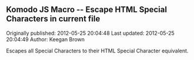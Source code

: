 ## Komodo JS Macro -- Escape HTML Special Characters in current file 
Originally published: 2012-05-25 20:04:48 
Last updated: 2012-05-25 20:04:49 
Author: Keegan Brown 
 
Escapes all Special Characters to their HTML Special Character equivalent.